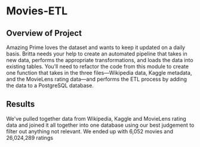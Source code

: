 # Movies-ETL

## Overview of Project
Amazing Prime loves the dataset and wants to keep it updated on a daily basis. Britta needs your help to create an automated pipeline that takes in new data, performs the appropriate transformations, and loads the data into existing tables. You’ll need to refactor the code from this module to create one function that takes in the three files—Wikipedia data, Kaggle metadata, and the MovieLens rating data—and performs the ETL process by adding the data to a PostgreSQL database.

## Results
We've pulled together data from Wikipedia, Kaggle and MovieLens rating data and joined it all together into one database using our best judgement to filter out anything not relevant. We ended up with 6,052 movies and 26,024,289 ratings
